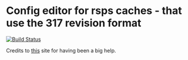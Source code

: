 # Config editor for rsps caches - that use the 317 revision format
[![Build Status](https://travis-ci.org/stavsen/StavsEditor.svg?branch=master)](https://travis-ci.org/stavsen/StavsEditor)

Credits to [this](https://sites.google.com/site/commiesrunescapedocumentation/home) site for having been a big help.


